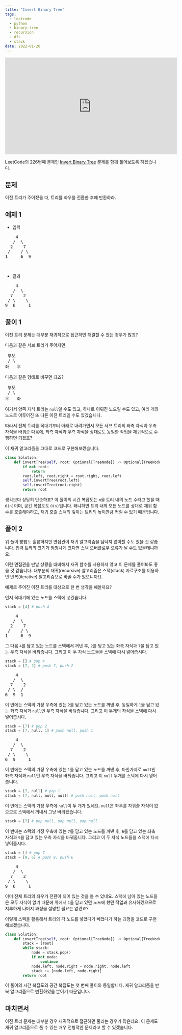 ```yaml
---
title: "Invert Binary Tree"
tags:
  - leetcode
  - python
  - binary-tree
  - recursion
  - dfs
  - stack
date: 2022-01-20
---
```


<iframe width="560" height="315" src="https://www.youtube.com/embed/G3uAIITZkuE" title="YouTube video player" frameborder="0" allow="accelerometer; autoplay; clipboard-write; encrypted-media; gyroscope; picture-in-picture" allowfullscreen></iframe>

LeetCode의 226번째 문제인 [Invert Binary Tree](https://leetcode.com/problems/invert-binary-tree/) 문제를 함께 풀어보도록 하겠습니다.

## 문제

이진 트리가 주어졌을 때, 트리를 좌우를 전환한 후에 반환하라.

## 예제 1

- 입력

<pre>
    4
   /  \
  2    7
 /    / \
1     6  9
</pre>

<br/>

- 결과

<pre>
    4
   /  \
  7    2
 / \    \
9  6     1
</pre>

## 풀이 1

이진 트리 문제는 대부분 재귀적으로 접근하면 해결할 수 있는 경우가 많죠?

다음과 같은 서브 트리가 주어지면

<pre>
 부모
 / \ 
좌   우 
</pre>

다음과 같은 형태로 바꾸면 되죠?

<pre>
 부모
 / \ 
우   좌 
</pre>

여기서 양쪽 자식 트리는 `null`일 수도 있고, 하나로 이뤄진 노드일 수도 있고, 여러 개의 노드로 이루어진 또 다른 이진 트리일 수도 있겠습니다.

따라서 전체 트리를 꼭대기부터 아래로 내려가면서 모든 서브 트리의 좌측 자식과 우측 자식을 바꿔준 다음에, 좌측 자식과 우측 자식을 상대로도 동일한 작업을 재귀적으로 수행하면 되겠죠?

이 재귀 알고리즘을 그대로 코드로 구현해보겠습니다.

```py
class Solution:
    def invertTree(self, root: Optional[TreeNode]) -> Optional[TreeNode]:
        if not root:
            return
        root.left, root.right = root.right, root.left
        self.invertTree(root.left)
        self.invertTree(root.right)
        return root
```

생각보다 상당히 단순하죠? 이 풀이의 시간 복잡도는 `n`을 트리 내의 노드 수라고 했을 때 `O(n)`이며, 공간 복잡도도 `O(n)`입니다.
왜냐하면 트리 내의 모든 노드를 상대로 재귀 함수를 호출해야하고, 재귀 호출 스택의 깊이는 트리의 높이만큼 커질 수 있기 때문입니다.

## 풀이 2

위 풀이 방법도 훌륭하지만 면접관이 재귀 알고리즘을 탐탁지 않아할 수도 있을 것 같습니다.
입력 트리의 크기가 엄청나게 크다면 스택 오버플로우 오류가 날 수도 있을테니까요.

이런 면접관을 만날 상황을 대비해서 재귀 함수를 사용하지 않고 이 문제를 풀어봐도 좋을 것 같습니다.
대부분의 재귀(recursive) 알고리즘은 스택(stack) 자료구조를 이용하면 반복(iterative) 알고리즘으로 바꿀 수가 있으니까요.

예제로 주어진 이진 트리를 대상으로 한 번 생각을 해볼까요?

먼저 꼭대기에 있는 노드를 스택에 넣겠습니다.

```py
stack = [4] # push 4
```

<pre>
    4
   /  \
  2    7
 /    / \
1     6  9
</pre>

그 다음 `4`를 담고 있는 노드를 스택에서 꺼낸 후, `2`를 담고 있는 좌측 자식과 `7`을 담고 있는 우측 자식을 바꿔줍니다.
그리고 이 두 자식 노드들을 스택에 다시 넣어줍시다.

```py
stack = [] # pop 4
stack = [7, 2] # push 7, push 2
```

<pre>
    4
   /  \
  7    2
 / \  / 
6  9  1
</pre>

이 번에는 스택의 가장 우측에 있는 `2`를 담고 있는 노드를 꺼낸 후, 동일하게 `1`을 담고 있는 좌측 자식과 `null`인 우측 자식을 바꿔줍니다.
그리고 이 두개의 자식을 스택에 다시 넣어줍시다.

```py
stack = [7] # pop 2
stack = [7, null, 1] # push null, push 1
```

<pre>
    4
   /  \
  7    2
 / \    \
6  9     1
</pre>

이 번에는 스택의 가장 우측에 있는 `1`를 담고 있는 노드를 꺼낸 후, 마찬가지로 `null`인 좌측 자식과 `null`인 우측 자식을 바꿔줍니다.
그리고 이 `null` 두개를 스택에 다시 넣어줍니다.

```py
stack = [7, null] # pop 1
stack = [7, null, null, null] # push null, push null
```

이 번에는 스택의 가장 우측에 `null`이 두 개가 있네요.
`null`은 좌우를 자꿔줄 자식이 없으므로 스택에서 꺼내서 그냥 버리겠습니다.

```py
stack = [7] # pop null, pop null, pop null
```

이 번에는 스택의 가장 우측에 있는 `7`를 담고 있는 노드를 꺼낸 후, `6`를 담고 있는 좌측 자식과 `9`을 담고 있는 우측 자식을 바꿔줍니다.
그리고 이 두 자식 노드들을 스택에 다시 넣어줍시다.

```py
stack = [] # pop 7
stack = [9, 6] # push 9, push 6
```

<pre>
    4
   /  \
  7    2
 / \    \
9  6     1
</pre>

이미 전체 트리의 좌우가 전환이 되어 있는 것을 볼 수 있네요.
스택에 남아 있는 노드들은 모두 자식이 없기 때문에 위에서 `1`을 담고 있던 노드에 했던 작업과 유사하겠으므로 지루하게 나머지 과정을 설명할 필요는 없겠죠?

이렇게 스택을 활용해서 트리의 각 노드를 넣었다가 빼었다가 하는 과정을 코드로 구현해보겠습니다.

```py
class Solution:
    def invertTree(self, root: Optional[TreeNode]) -> Optional[TreeNode]:
        stack = [root]
        while stack:
            node = stack.pop()
            if not node:
                continue
            node.left, node.right = node.right, node.left
            stack += [node.left, node.right]
        return root
```

이 풀이의 시간 복잡도와 공간 복잡도는 첫 번째 풀이와 동일합니다.
재귀 알고리즘을 반복 알고리즘으로 변환하였을 뿐이기 때문입니다.

## 마치면서

이진 트리 문제는 대부분 경우 재귀적으로 접근하면 풀리는 경우가 많은데요.
이 문제도 재귀 알고리즘으로 풀 수 있는 매우 전형적인 문제라고 할 수 있겠습니다.
